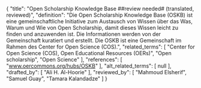 {
    "title": "Open Scholarship Knowledge Base ##review needed# (translated, reviewed)",
    "definition": "Die Open Scholarship Knowledge Base (OSKB) ist eine gemeinschaftliche Initiative zum Austausch von Wissen über das Was, Warum und Wie von Open Scholarship, damit dieses Wissen leicht zu finden und anzuwenden ist. Die Informationen werden von der Gemeinschaft kuratiert und erstellt. Die OSKB ist eine Gemeinschaft im Rahmen des Center for Open Science (COS).",
    "related_terms": [
        "Center for Open Science (COS), Open Educational Resources (OERs)",
        "Open scholarship",
        "Open Science"
    ],
    "references": [
        "www.oercommons.org/hubs/OSKB"
    ],
    "alt_related_terms": [
        null
    ],
    "drafted_by": [
        "Ali H. Al-Hoorie"
    ],
    "reviewed_by": [
        "Mahmoud Elsherif",
        "Samuel Guay",
        "Tamara Kalandadze"
    ]
}